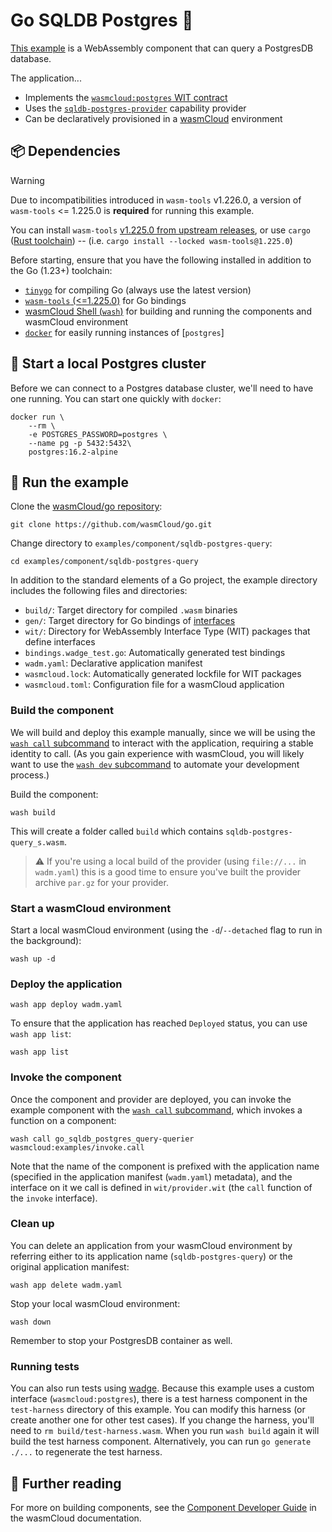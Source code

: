 # Go SQLDB Postgres 🐘

[This example](https://github.com/wasmCloud/go/tree/main/examples/component/sqldb-postgres-query) is a WebAssembly component that can query a PostgresDB database.

The application...

- Implements the [`wasmcloud:postgres` WIT contract](https://github.com/wasmCloud/wasmCloud/tree/main/wit/postgres)
- Uses the [`sqldb-postgres-provider`](https://github.com/wasmCloud/wasmCloud/tree/main/crates/provider-sqldb-postgres)
  capability provider
- Can be declaratively provisioned in a [wasmCloud][wasmCloud] environment

## 📦 Dependencies

> [!WARNING]
> Due to incompatibilities introduced in `wasm-tools` v1.226.0, a version of
> `wasm-tools` <= 1.225.0 is **required** for running this example.
>
> You can install `wasm-tools` [v1.225.0 from upstream releases](https://github.com/bytecodealliance/wasm-tools/releases/tag/v1.225.0), or use
> `cargo` ([Rust toolchain](https://doc.rust-lang.org/cargo/getting-started/installation.html)) -- (i.e. `cargo install --locked wasm-tools@1.225.0`)

Before starting, ensure that you have the following installed in addition to the Go (1.23+) toolchain:

- [`tinygo`](https://tinygo.org/getting-started/install/) for compiling Go (always use the latest version)
- [`wasm-tools` (<=1.225.0)](https://github.com/bytecodealliance/wasm-tools#installation) for Go bindings
- [wasmCloud Shell (`wash`)](https://wasmcloud.com/docs/installation) for building and running the components and wasmCloud environment
- [`docker`][docker] for easily running instances of [`postgres`]

[wasmCloud]: https://wasmcloud.com/docs/intro
[docker]: https://docs.docker.com
[wash]: https://wasmcloud.com/docs/installation
[wasm-tools]: https://github.com/bytecodealliance/wasm-tools#installation

## 🐘 Start a local Postgres cluster

Before we can connect to a Postgres database cluster, we'll need to have one running. You can start one quickly with `docker`:

```shell
docker run \
    --rm \
    -e POSTGRES_PASSWORD=postgres \
    --name pg -p 5432:5432\
    postgres:16.2-alpine
```

## 👟 Run the example

Clone the [wasmCloud/go repository](https://github.com/wasmcloud/go):

```shell
git clone https://github.com/wasmCloud/go.git
```

Change directory to `examples/component/sqldb-postgres-query`:

```shell
cd examples/component/sqldb-postgres-query
```

In addition to the standard elements of a Go project, the example directory includes the following files and directories:

- `build/`: Target directory for compiled `.wasm` binaries
- `gen/`: Target directory for Go bindings of [interfaces](https://wasmcloud.com/docs/concepts/interfaces)
- `wit/`: Directory for WebAssembly Interface Type (WIT) packages that define interfaces
- `bindings.wadge_test.go`: Automatically generated test bindings
- `wadm.yaml`: Declarative application manifest
- `wasmcloud.lock`: Automatically generated lockfile for WIT packages
- `wasmcloud.toml`: Configuration file for a wasmCloud application

### Build the component

We will build and deploy this example manually, since we will be using the [`wash call` subcommand](https://wasmcloud.com/docs/cli/wash#wash-call) to interact with the application, requiring a stable identity to call. (As you gain experience with wasmCloud, you will likely want to use the [`wash dev` subcommand](https://wasmcloud.com/docs/cli/wash#wash-dev) to automate your development process.)

Build the component:

```shell
wash build
```

This will create a folder called `build` which contains `sqldb-postgres-query_s.wasm`.

>  ⚠️ If you're using a local build of the provider (using `file://...` in `wadm.yaml`) this is
> a good time to ensure you've built the provider archive `par.gz` for your provider.

### Start a wasmCloud environment

Start a local wasmCloud environment (using the `-d`/`--detached` flag to run in the background):

```shell
wash up -d
```

### Deploy the application

```shell
wash app deploy wadm.yaml
```

To ensure that the application has reached `Deployed` status, you can use `wash app list`:

```shell
wash app list
```

### Invoke the component

Once the component and provider are deployed, you can invoke the example component with the [`wash call` subcommand](https://wasmcloud.com/docs/cli/wash#wash-call), which invokes a function on a component:

```shell
wash call go_sqldb_postgres_query-querier wasmcloud:examples/invoke.call
```

Note that the name of the component is prefixed with the application name (specified in the application manifest (`wadm.yaml`) metadata), and the interface on it we call is defined in `wit/provider.wit` (the `call` function of the `invoke` interface).

### Clean up

You can delete an application from your wasmCloud environment by referring either to its application name (`sqldb-postgres-query`) or the original application manifest:

```shell
wash app delete wadm.yaml
```

Stop your local wasmCloud environment:

```shell
wash down
```

Remember to stop your PostgresDB container as well.

### Running tests

You can also run tests using [wadge](https://github.com/wasmCloud/wadge). Because this example uses a custom interface (`wasmcloud:postgres`), there is a test harness component in the `test-harness` directory of this example. You can modify this harness (or create another one for other test cases). If you change the harness, you'll need to `rm build/test-harness.wasm`. When you run `wash build` again it will build the test harness component. Alternatively, you can run `go generate ./...` to regenerate the test harness.

## 📖 Further reading

For more on building components, see the [Component Developer Guide](https://wasmcloud.com/docs/developer/components/) in the wasmCloud documentation.
